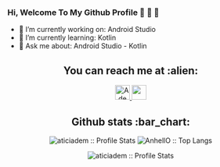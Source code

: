 
### Hi, Welcome To My Github Profile 👋 👋 👋

- 🔭 I’m currently working on: Android Studio
- 🌱 I’m currently learning: Kotlin
- 💬 Ask me about: Android Studio - Kotlin

<h2 align="center">You can reach me at :alien:</h2>

<p align="center">
  <a href="https://www.linkedin.com/in/adem-atici-0706b719a/">
    <img src="https://www.vectorlogo.zone/logos/linkedin/linkedin-icon.svg" alt="Adem Atici's LinkedIn Profile" height="30" width="30">
  </a>
  <a href="https://www.instagram.com/adematiciii/">
    <img src="https://www.vectorlogo.zone/logos/instagram/instagram-icon.svg" height="30" width="30">
  </a>
</p>


<h2 align="center">Github stats :bar_chart:</h2>
<p align="center">
  <img src="https://github-readme-stats.vercel.app/api?username=AnhellO&show_icons=true&theme=synthwave" alt="aticiadem :: Profile Stats" />
  <img src="https://github-readme-stats.vercel.app/api/top-langs/?username=aticiadem&langs_count=10&theme=tokyonight&layout=compact" alt="AnhellO :: Top Langs" />
</p>
<p align="center"><img src="https://komarev.com/ghpvc/?username=aticiadem&color=green" alt="aticiadem :: Profile Stats" /></p>
